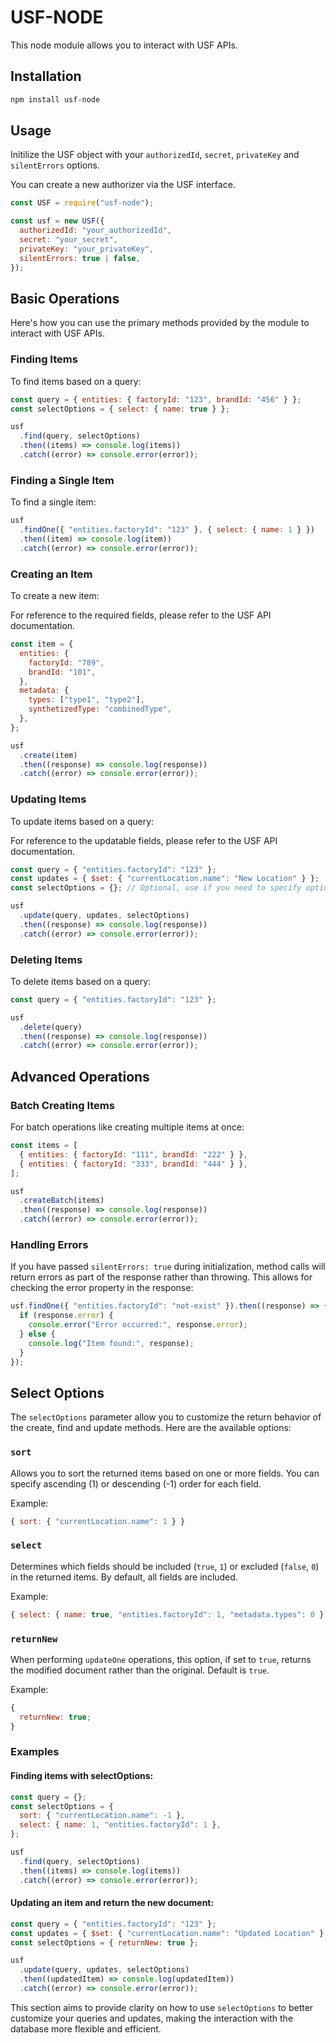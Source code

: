 # USF-NODE

This node module allows you to interact with USF APIs.

## Installation

```bash
npm install usf-node
```

## Usage

Initilize the USF object with your `authorizedId`, `secret`, `privateKey` and `silentErrors` options.

You can create a new authorizer via the USF interface.

```javascript
const USF = require("usf-node");

const usf = new USF({
  authorizedId: "your_authorizedId",
  secret: "your_secret",
  privateKey: "your_privateKey",
  silentErrors: true | false,
});
```

## Basic Operations

Here's how you can use the primary methods provided by the module to interact with USF APIs.

### Finding Items

To find items based on a query:

```javascript
const query = { entities: { factoryId: "123", brandId: "456" } };
const selectOptions = { select: { name: true } };

usf
  .find(query, selectOptions)
  .then((items) => console.log(items))
  .catch((error) => console.error(error));
```

### Finding a Single Item

To find a single item:

```javascript
usf
  .findOne({ "entities.factoryId": "123" }, { select: { name: 1 } })
  .then((item) => console.log(item))
  .catch((error) => console.error(error));
```

### Creating an Item

To create a new item:

For reference to the required fields, please refer to the USF API documentation.

```javascript
const item = {
  entities: {
    factoryId: "789",
    brandId: "101",
  },
  metadata: {
    types: ["type1", "type2"],
    synthetizedType: "combinedType",
  },
};

usf
  .create(item)
  .then((response) => console.log(response))
  .catch((error) => console.error(error));
```

### Updating Items

To update items based on a query:

For reference to the updatable fields, please refer to the USF API documentation.

```javascript
const query = { "entities.factoryId": "123" };
const updates = { $set: { "currentLocation.name": "New Location" } };
const selectOptions = {}; // Optional, use if you need to specify options

usf
  .update(query, updates, selectOptions)
  .then((response) => console.log(response))
  .catch((error) => console.error(error));
```

### Deleting Items

To delete items based on a query:

```javascript
const query = { "entities.factoryId": "123" };

usf
  .delete(query)
  .then((response) => console.log(response))
  .catch((error) => console.error(error));
```

## Advanced Operations

### Batch Creating Items

For batch operations like creating multiple items at once:

```javascript
const items = [
  { entities: { factoryId: "111", brandId: "222" } },
  { entities: { factoryId: "333", brandId: "444" } },
];

usf
  .createBatch(items)
  .then((response) => console.log(response))
  .catch((error) => console.error(error));
```

### Handling Errors

If you have passed `silentErrors: true` during initialization, method calls will return errors as part of the response rather than throwing. This allows for checking the error property in the response:

```javascript
usf.findOne({ "entities.factoryId": "not-exist" }).then((response) => {
  if (response.error) {
    console.error("Error occurred:", response.error);
  } else {
    console.log("Item found:", response);
  }
});
```

## Select Options

The `selectOptions` parameter allow you to customize the return behavior of the create, find and update methods. Here are the available options:

### `sort`

Allows you to sort the returned items based on one or more fields. You can specify ascending (1) or descending (-1) order for each field.

Example:

```javascript
{ sort: { "currentLocation.name": 1 } }
```

### `select`

Determines which fields should be included (`true`, `1`) or excluded (`false`, `0`) in the returned items. By default, all fields are included.

Example:

```javascript
{ select: { name: true, "entities.factoryId": 1, "metadata.types": 0 } }
```

### `returnNew`

When performing `updateOne` operations, this option, if set to `true`, returns the modified document rather than the original. Default is `true`.

Example:

```javascript
{
  returnNew: true;
}
```

### Examples

#### Finding items with selectOptions:

```javascript
const query = {};
const selectOptions = {
  sort: { "currentLocation.name": -1 },
  select: { name: 1, "entities.factoryId": 1 },
};

usf
  .find(query, selectOptions)
  .then((items) => console.log(items))
  .catch((error) => console.error(error));
```

#### Updating an item and return the new document:

```javascript
const query = { "entities.factoryId": "123" };
const updates = { $set: { "currentLocation.name": "Updated Location" } };
const selectOptions = { returnNew: true };

usf
  .update(query, updates, selectOptions)
  .then((updatedItem) => console.log(updatedItem))
  .catch((error) => console.error(error));
```

This section aims to provide clarity on how to use `selectOptions` to better customize your queries and updates, making the interaction with the database more flexible and efficient.
